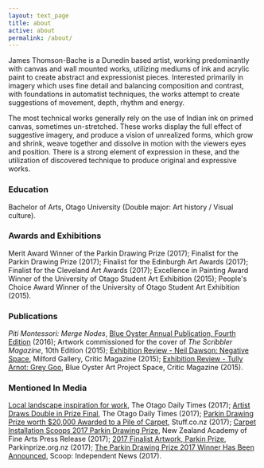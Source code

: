 ```yaml
---
layout: text_page
title: about
active: about
permalink: /about/
---
```


James Thomson-Bache is a Dunedin based artist, working predominantly with canvas and wall mounted works, utilizing mediums of ink and acrylic paint to create abstract and expressionist pieces. Interested primarily in imagery which uses fine detail and balancing composition and contrast, with foundations in automatist techniques, the works attempt to create suggestions of movement, depth, rhythm and energy.

The most technical works generally rely on the use of Indian ink on primed canvas, sometimes un-stretched. These works display the full effect of suggestive imagery, and produce a vision of unrealized forms, which grow and shrink, weave together and dissolve in motion with the viewers eyes and position. There is a strong element of expression in these, and the utilization of discovered technique to produce original and expressive works.

### Education

Bachelor of Arts, Otago University (Double major: Art history / Visual culture).

### Awards and Exhibitions

Merit Award Winner of the Parkin Drawing Prize (2017); Finalist for the Parkin Drawing Prize (2017); Finalist for the Edinburgh Art Awards (2017); Finalist for the Cleveland Art Awards (2017); Excellence in Painting Award Winner of the University of Otago Student Art Exhibition (2015); People's Choice Award Winner of the University of Otago Student Art Exhibition (2015).

### Publications

*Piti Montessori: Merge Nodes*, [Blue Oyster Annual Publication, Fourth Edition](https://jamest-b.tumblr.com/about#mce_temp_url#) (2016); Artwork commissioned for the cover of *The Scribbler Magazine*, 10th Edition (2015); [Exhibition Review - Neil Dawson: Negative Space](http://t.umblr.com/redirect?z=https%3A%2F%2Fwww.critic.co.nz%2Fculture%2Farticle%2F5150%2Fneil-dawson----negative-space&t=N2UxNGVhNmQ1YjAyNWJjZjc3MTE5ODM3NGY4MTU4ZWE5MjNiOThjOCxUbU4zdWpESg%3D%3D&p=&m=0), Milford Gallery, Critic Magazine (2015); [Exhibition Review - Tully Arnot: Grey Goo](http://t.umblr.com/redirect?z=https%3A%2F%2Fwww.critic.co.nz%2Fculture%2Farticle%2F5386%2Ftully-arnot---grey-goo&t=OTAyMmYyZTg1OTgyMzVjMjFhMTllOTQxNTI0YjYyMjc5YmVlYmJhNixUbU4zdWpESg%3D%3D&p=&m=0), Blue Oyster Art Project Space, Critic Magazine (2015).

### Mentioned In Media

[Local landscape inspiration for work](http://t.umblr.com/redirect?z=https%3A%2F%2Fwww.odt.co.nz%2Fentertainment%2Farts%2Flocal-landscape-inspiration-work&t=NTFmNDc2ZTE5NzcyMWNjNGQyOTY1NTA4NGM1NjY3MTE3MzU5NzdlZSxUbU4zdWpESg%3D%3D&p=&m=0), The Otago Daily Times (2017); [Artist Draws Double in Prize Final](http://t.umblr.com/redirect?z=https%3A%2F%2Fwww.odt.co.nz%2Fnews%2Fdunedin%2Fartist-draws-double-prize-final&t=YzE0MzVmYWM1YzMzMzgxMGQ5NTZhNWY1MWM3OTNiNWI1NjE0NTk3YyxUbU4zdWpESg%3D%3D&p=&m=0), The Otago Daily Times (2017); [Parkin Drawing Prize worth $20,000 Awarded to a Pile of Carpet](http://t.umblr.com/redirect?z=https%3A%2F%2Fwww.stuff.co.nz%2Fentertainment%2Farts%2F95334929%2Fparkin-drawing-prize-worth-20000-awarded-to-a-pile-of-carpet&t=YmVlMjJkNjhhNjM1NGMyOTM1N2U5YjE4MWM4OTVhODhlODJiOGFmMSxUbU4zdWpESg%3D%3D&p=&m=0), Stuff.co.nz (2017); [Carpet Installation Scoops 2017 Parkin Drawing Prize](http://t.umblr.com/redirect?z=http%3A%2F%2Fwww.nzafa.com%2Fweb%2Fsites%2Fdefault%2Ffiles%2FPress%2520Release%2520-%2520Winner.pdf&t=YmIxODM0NTU3ZWVhYjc5MjcwOTMxZmViYTcxYjkxMTg0YjRlYTE0NixUbU4zdWpESg%3D%3D&p=&m=0), New Zealand Academy of Fine Arts Press Release (2017); [2017 Finalist Artwork, Parkin Prize](http://t.umblr.com/redirect?z=https%3A%2F%2Fparkinprize.org.nz%2F2017%2520Finalist%2520Artwork&t=ZjNmZTMxZDlhZWIyZTEzOTc2MGZhZjFkODhiODZkYzY1YTc5YWZiMCxUbU4zdWpESg%3D%3D&p=&m=0), Parkinprize.org.nz (2017); [The Parkin Drawing Prize 2017 Winner Has Been Announced](http://t.umblr.com/redirect?z=http%3A%2F%2Fwww.scoop.co.nz%2Fstories%2FCU1708%2FS00034%2Fthe-parkin-drawing-prize-2017-winner-has-been-announced.htm&t=ZjQ5MWNkMjU3MDZjOGU3OWM4MmM3ZDI3OWNmYjBjZWYzMmQ0ZGE2ZSxUbU4zdWpESg%3D%3D&p=&m=0), Scoop: Independent News (2017).

